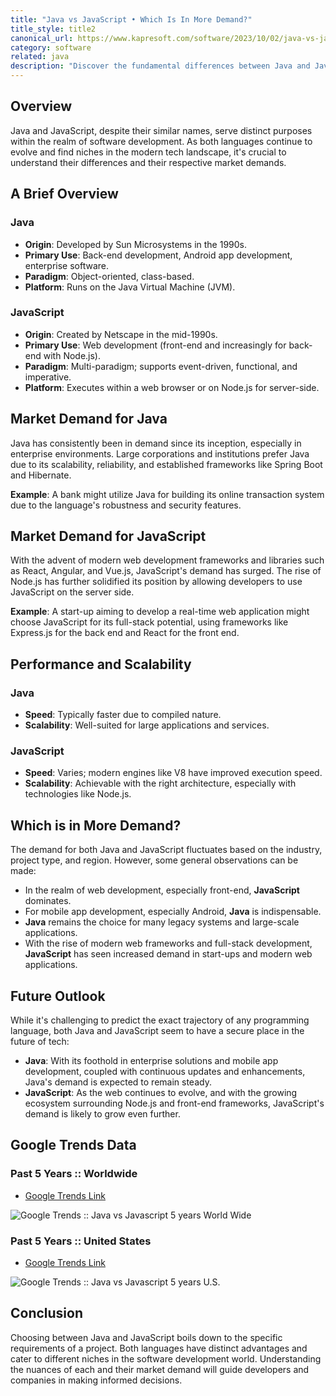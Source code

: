 ```yaml
---
title: "Java vs JavaScript • Which Is In More Demand?"
title_style: title2
canonical_url: https://www.kapresoft.com/software/2023/10/02/java-vs-javascript-which-more-demand.html
category: software
related: java
description: "Discover the fundamental differences between Java and JavaScript. Explore which is in more demand in the tech industry today."
---
```


## Overview

Java and JavaScript, despite their similar names, serve distinct purposes within the realm of software development. As both languages continue to evolve and find niches in the modern tech landscape, it's crucial to understand their differences and their respective market demands.
<!--excerpt-->

## A Brief Overview

### **Java**

- **Origin**: Developed by Sun Microsystems in the 1990s.
- **Primary Use**: Back-end development, Android app development, enterprise software.
- **Paradigm**: Object-oriented, class-based.
- **Platform**: Runs on the Java Virtual Machine (JVM).

### **JavaScript**

- **Origin**: Created by Netscape in the mid-1990s.
- **Primary Use**: Web development (front-end and increasingly for back-end with Node.js).
- **Paradigm**: Multi-paradigm; supports event-driven, functional, and imperative.
- **Platform**: Executes within a web browser or on Node.js for server-side.

## Market Demand for Java

Java has consistently been in demand since its inception, especially in enterprise environments. Large corporations and institutions prefer Java due to its scalability, reliability, and established frameworks like Spring Boot and Hibernate.

**Example**: A bank might utilize Java for building its online transaction system due to the language's robustness and security features.

## Market Demand for JavaScript

With the advent of modern web development frameworks and libraries such as React, Angular, and Vue.js, JavaScript's demand has surged. The rise of Node.js has further solidified its position by allowing developers to use JavaScript on the server side.

**Example**: A start-up aiming to develop a real-time web application might choose JavaScript for its full-stack potential, using frameworks like Express.js for the back end and React for the front end.

## Performance and Scalability

### **Java**

- **Speed**: Typically faster due to compiled nature.
- **Scalability**: Well-suited for large applications and services.

### **JavaScript**

- **Speed**: Varies; modern engines like V8 have improved execution speed.
- **Scalability**: Achievable with the right architecture, especially with technologies like Node.js.

## Which is in More Demand?

The demand for both Java and JavaScript fluctuates based on the industry, project type, and region. However, some general observations can be made:

- In the realm of web development, especially front-end, **JavaScript** dominates.
- For mobile app development, especially Android, **Java** is indispensable.
- **Java** remains the choice for many legacy systems and large-scale applications.
- With the rise of modern web frameworks and full-stack development, **JavaScript** has seen increased demand in start-ups and modern web applications.

## Future Outlook

While it's challenging to predict the exact trajectory of any programming language, both Java and JavaScript seem to have a secure place in the future of tech:

- **Java**: With its foothold in enterprise solutions and mobile app development, coupled with continuous updates and enhancements, Java's demand is expected to remain steady.
- **JavaScript**: As the web continues to evolve, and with the growing ecosystem surrounding Node.js and front-end frameworks, JavaScript's demand is likely to grow even further.

## Google Trends Data

### Past 5 Years :: Worldwide

- [Google Trends Link](https://trends.google.com/trends/explore?hl=en-US&tz=420&date=today+5-y&hl=en-US&q=%2Fm%2F07sbkfb,%2Fm%2F02p97&sni=3)

![](https://cdngh.kapresoft.com/img/java-vs-javascript-5-ww-e14403a.png "Google Trends :: Java vs Javascript 5 years World Wide")

### Past 5 Years :: United States

- [Google Trends Link](https://trends.google.com/trends/explore/TIMESERIES/1697386800?hl=en-US&tz=420&date=today+5-y&geo=US&hl=en-US&hl=en-US&q=%2Fm%2F07sbkfb,%2Fm%2F02p97&tz=420&sni=3)

![](https://cdngh.kapresoft.com/img/java-vs-javascript-5-us-92ace7a.png "Google Trends :: Java vs Javascript 5 years U.S.")

## Conclusion

Choosing between Java and JavaScript boils down to the specific requirements of a project. Both languages have distinct advantages and cater to different niches in the software development world. Understanding the nuances of each and their market demand will guide developers and companies in making informed decisions.

